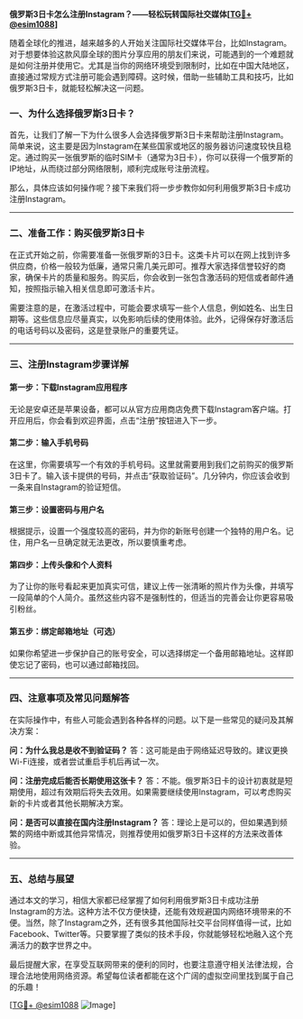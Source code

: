 **俄罗斯3日卡怎么注册Instagram？——轻松玩转国际社交媒体[[TG💪+ @esim1088](https://t.me/s/esim1088)]**

随着全球化的推进，越来越多的人开始关注国际社交媒体平台，比如Instagram。对于想要体验这款风靡全球的图片分享应用的朋友们来说，可能遇到的一个难题就是如何注册并使用它。尤其是当你的网络环境受到限制时，比如在中国大陆地区，直接通过常规方式注册可能会遇到障碍。这时候，借助一些辅助工具和技巧，比如俄罗斯3日卡，就能轻松解决这一问题。

### 一、为什么选择俄罗斯3日卡？

首先，让我们了解一下为什么很多人会选择俄罗斯3日卡来帮助注册Instagram。简单来说，这主要是因为Instagram在某些国家或地区的服务器访问速度较快且稳定。通过购买一张俄罗斯的临时SIM卡（通常为3日卡），你可以获得一个俄罗斯的IP地址，从而绕过部分网络限制，顺利完成账号注册流程。

那么，具体应该如何操作呢？接下来我们将一步步教你如何利用俄罗斯3日卡成功注册Instagram。

---

### 二、准备工作：购买俄罗斯3日卡

在正式开始之前，你需要准备一张俄罗斯的3日卡。这类卡片可以在网上找到许多供应商，价格一般较为低廉，通常只需几美元即可。推荐大家选择信誉较好的商家，确保卡片的质量和服务。购买后，你会收到一张包含激活码的短信或者邮件通知，按照指示输入相关信息即可激活卡片。

需要注意的是，在激活过程中，可能会要求填写一些个人信息，例如姓名、出生日期等。这些信息应尽量真实，以免影响后续的使用体验。此外，记得保存好激活后的电话号码以及密码，这是登录账户的重要凭证。

---

### 三、注册Instagram步骤详解

#### 第一步：下载Instagram应用程序
无论是安卓还是苹果设备，都可以从官方应用商店免费下载Instagram客户端。打开应用后，你会看到欢迎界面，点击“注册”按钮进入下一步。

#### 第二步：输入手机号码
在这里，你需要填写一个有效的手机号码。这里就需要用到我们之前购买的俄罗斯3日卡了。输入该卡提供的号码，并点击“获取验证码”。几分钟内，你应该会收到一条来自Instagram的验证短信。

#### 第三步：设置密码与用户名
根据提示，设置一个强度较高的密码，并为你的新账号创建一个独特的用户名。记住，用户名一旦确定就无法更改，所以要慎重考虑。

#### 第四步：上传头像和个人资料
为了让你的账号看起来更加真实可信，建议上传一张清晰的照片作为头像，并填写一段简单的个人简介。虽然这些内容不是强制性的，但适当的完善会让你更容易吸引粉丝。

#### 第五步：绑定邮箱地址（可选）
如果你希望进一步保护自己的账号安全，可以选择绑定一个备用邮箱地址。这样即使忘记了密码，也可以通过邮箱找回。

---

### 四、注意事项及常见问题解答

在实际操作中，有些人可能会遇到各种各样的问题。以下是一些常见的疑问及其解决方案：

**问：为什么我总是收不到验证码？**
答：这可能是由于网络延迟导致的。建议更换Wi-Fi连接，或者尝试重启手机后再试一次。

**问：注册完成后能否长期使用这张卡？**
答：不能。俄罗斯3日卡的设计初衷就是短期使用，超过有效期后将失去效用。如果需要继续使用Instagram，可以考虑购买新的卡片或者其他长期解决方案。

**问：是否可以直接在国内注册Instagram？**
答：理论上是可以的，但如果遇到频繁的网络中断或其他异常情况，则推荐使用如俄罗斯3日卡这样的方法来改善体验。

---

### 五、总结与展望

通过本文的学习，相信大家都已经掌握了如何利用俄罗斯3日卡成功注册Instagram的方法。这种方法不仅方便快捷，还能有效规避国内网络环境带来的不便。当然，除了Instagram之外，还有很多其他国际社交平台同样值得一试，比如Facebook、Twitter等。只要掌握了类似的技术手段，你就能够轻松地融入这个充满活力的数字世界之中。

最后提醒大家，在享受互联网带来的便利的同时，也要注意遵守相关法律法规，合理合法地使用网络资源。希望每位读者都能在这个广阔的虚拟空间里找到属于自己的乐趣！

[[TG💪+ @esim1088](https://t.me/s/esim1088) ![Image](https://i.postimg.cc/4NQfJmqS/Snipaste-2025-05-13-00-14-12.png)]